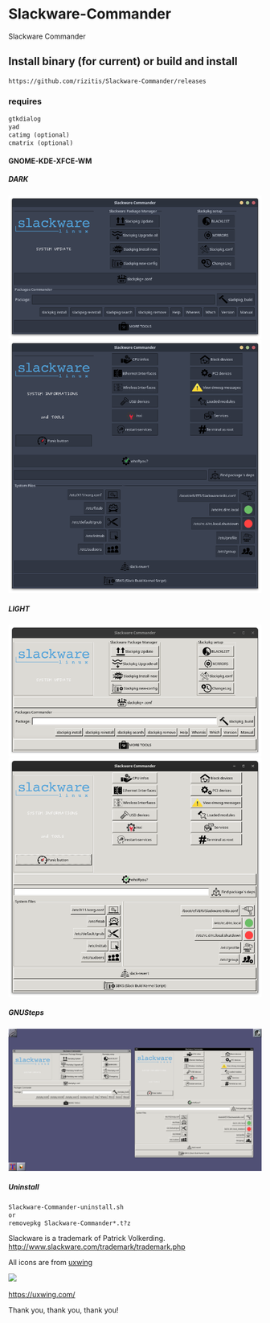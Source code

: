 # Slackware-Commander
Slackware Commander

## Install binary (for current) or build and install
```
https://github.com/rizitis/Slackware-Commander/releases
```
### requires
```
gtkdialog
yad
catimg (optional)
cmatrix (optional)
```

#### GNOME-KDE-XFCE-WM

##### DARK
![Slackware-Commander](https://raw.githubusercontent.com/rizitis/Slackware-Commander/main/Slackware-Commander-3.0.3.png)
![Slackware-Commander](https://github.com/rizitis/Slackware-Commander/blob/main/Slackware-Commander-dark3.0.3.png?raw=true)

##### LIGHT
![Slackware-Commander](https://raw.githubusercontent.com/rizitis/Slackware-Commander/main/2scl1.png)
![Slackware-Commander](https://github.com/rizitis/Slackware-Commander/blob/main/1scl1.png)

##### GNUSteps
![Slackware-Commander](https://raw.githubusercontent.com/rizitis/Slackware-Commander/main/GNUSteps.png)


##### Uninstall
```
Slackware-Commander-uninstall.sh
or 
removepkg Slackware-Commander*.t?z
```


Slackware is a trademark of Patrick Volkerding.
http://www.slackware.com/trademark/trademark.php

All icons are from [uxwing](https://uxwing.com/license/)

![](https://uxwing.com/wp-content/themes/uxwing/images/logo.svg)

https://uxwing.com/

Thank you, thank you, thank you!
